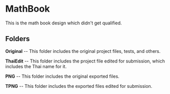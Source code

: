 # MathBook
This is the math book design which didn't get qualified.

## Folders
**Original** -- This folder includes the original project files, tests, and others.

**ThaiEdit** -- This folder includes the project file edited for submission, which includes the Thai name for it.

**PNG** -- This folder includes the original exported files.

**TPNG** -- This folder includes the exported files edited for submission.

